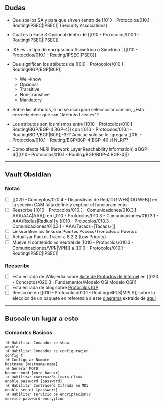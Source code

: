 ## Dudas
- Que son los SA y para que sirven dentro de [[010 - Protocolos/010.1 - Routing/IPSEC|IPSEC]] (Security Associations)
- Cual es la Fase 3 Opcional dentro de [[010 - Protocolos/010.1 - Routing/IPSEC|IPSEC]]
- IKE es un tipo de encriptacion Asimetrico o Simetrico | [[010 - Protocolos/010.1 - Routing/IPSEC|IPSEC]]
- Que significan los atributos de [[010 - Protocolos/010.1 - Routing/BGP/BGP|BGP]]
	- Well-know
	- Opcional
	- Transitive
	- Non-Transitive
	- Mandatory

- Sobre los atributos, si no se usan para seleccionar camino, ¿Esta correcto decir que son "Atributo Locales"?
- Los atributos son los mismos entre [[010 - Protocolos/010.1 - Routing/BGP/BGP-4|BGP-4]] con [[010 - Protocolos/010.1 - Routing/BGP/BGP|BGP]]-3?? Aunque solo se le agrega a [[010 - Protocolos/010.1 - Routing/BGP/BGP-4|BGP-4]] el NLRI??
- Como afecta NLRI (Network Layer Reachability Information) a BGP-4([[010 - Protocolos/010.1 - Routing/BGP/BGP-4|BGP-4]])

---
## Vault Obsidian
### Notas
- [ ] [[020 - Conceptos/020.4 - Dispositivos de Red/IOU WEB|IOU WEB]] en la seccion CAM falta definir y explicar el funcionamiento
- [ ] Reescribe [[010 - Protocolos/010.3 - Comunicaciones/010.3.1 - AAA/AAA|AAA]] en [[010 - Protocolos/010.3 - Comunicaciones/010.3.1 - AAA/Radius|Radius]] y [[010 - Protocolos/010.3 - Comunicaciones/010.3.1 - AAA/Tacacs+|Tacacs+]]
- [ ] Linkear Bien los links de Puertos Acceso/Troncales a Puertos
- [ ] Actualizar Packet Tracer a 8.2.2 (Low Priority)
- [ ] Mueve el contenido no neutral de [[010 - Protocolos/010.3 - Comunicaciones/VPN|VPN]] a [[010 - Protocolos/010.1 - Routing/IPSEC|IPSEC]]

### Reescribe
- [ ] Esta entrada de Wikipedia sobre [Suite de Protoclos de Internet](https://en.wikipedia.org/wiki/Template:Internet_protocol_suite) en [[020 - Conceptos/020.3 - Fundamentos/Modelo OSI|Modelo OSI]]
- [ ] Esta entrada de blog sobre [Protocolos IGP](https://disenoredesuptc.blogspot.com/2015/09/protocolos-igp.html)
- [ ] Reescribe en [[010 - Protocolos/010.1 - Routing/MPLS|MPLS]] sobre la eleccion de un paquete en referencia a este [diagrama](http://networkstatic.net/wp-content/uploads/2012/04/flow.jpg) extraido de [aqui](http://networkstatic.net/juniper-and-cisco-comparisons-of-rib-lib-fib-and-lfib-tables/)

---
## Buscale un lugar a esto
### Comandos Basicos
```
!# Habilitar Comandos de show
enable
!# Habilitar Comandos de configuracion
config t
!# Configurar Nombre
hostname [hostname-name]
!# Generar MOTD
banner motd [motd-banner]
!# Habilitar contraseña Texto Plano
enable password [password]
!# Habilitar Contraseña Cifrada en MD5
enable secret [password]
!# Habilitar servicio de encriptacion??
service password-encryption
```